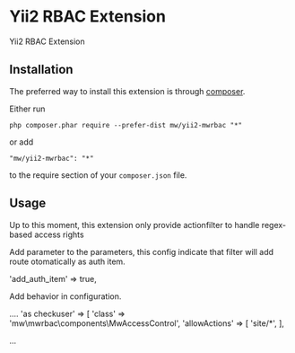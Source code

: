 Yii2 RBAC Extension
===================
Yii2 RBAC Extension

Installation
------------

The preferred way to install this extension is through [composer](http://getcomposer.org/download/).

Either run

```
php composer.phar require --prefer-dist mw/yii2-mwrbac "*"
```

or add

```
"mw/yii2-mwrbac": "*"
```

to the require section of your `composer.json` file.


Usage
-----

Up to this moment, this extension  only provide actionfilter to handle regex-based access rights

Add parameter to the parameters, this config indicate that filter will add route otomatically as auth item. 

'add_auth_item' => true,

Add behavior in configuration. 


....
'as checkuser' => [
    'class' => 'mw\mwrbac\components\MwAccessControl',
    'allowActions' => [
            'site/*',
    ],
    
    
...
    
    
